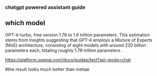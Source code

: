 ### chatgpt powered assistant guide

## which model

GPT-4-turbo, free version
1.76 to 1.8 trillion parameters. This estimation stems from insights suggesting that GPT-4 employs a Mixture of Experts (MoE) architecture, consisting of eight models with around 220 billion parameters each, totaling roughly 1.76 trillion parameters .

https://platform.openai.com/docs/guides/text?api-mode=chat


#the result looks much better than metaai
